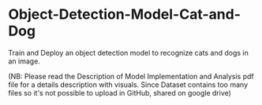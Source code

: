 # Object-Detection-Model-Cat-and-Dog
Train and Deploy an object detection model to recognize cats and dogs in an image.
     
   (NB: Please read the Description of Model Implementation and Analysis pdf file for a details description with visuals. Since Dataset contains too many files so it's not possible to upload in GitHub, shared on google drive)

